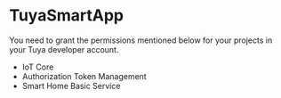 # TuyaSmartApp

You need to grant the permissions mentioned below for your projects in your Tuya developer account.
- IoT Core
- Authorization Token Management
- Smart Home Basic Service	
